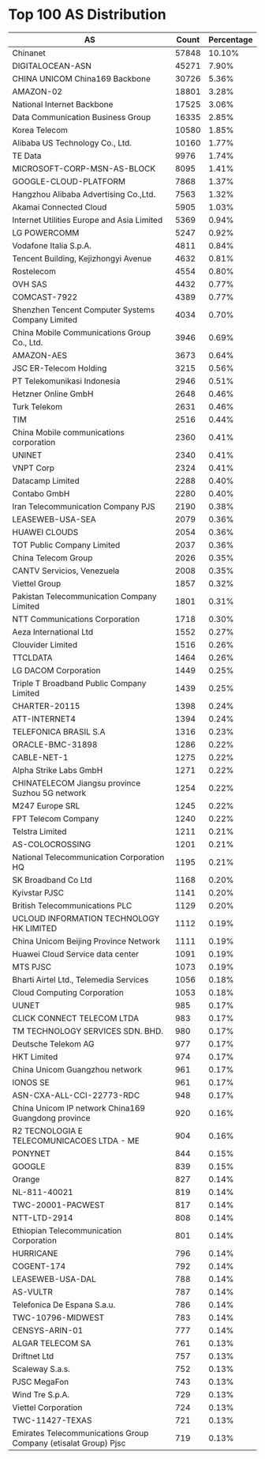 # Top 100 AS Distribution
| AS | Count | Percentage |
|----|----|----|
| Chinanet | 57848 | 10.10% |
| DIGITALOCEAN-ASN | 45271 | 7.90% |
| CHINA UNICOM China169 Backbone | 30726 | 5.36% |
| AMAZON-02 | 18801 | 3.28% |
| National Internet Backbone | 17525 | 3.06% |
| Data Communication Business Group | 16335 | 2.85% |
| Korea Telecom | 10580 | 1.85% |
| Alibaba US Technology Co., Ltd. | 10160 | 1.77% |
| TE Data | 9976 | 1.74% |
| MICROSOFT-CORP-MSN-AS-BLOCK | 8095 | 1.41% |
| GOOGLE-CLOUD-PLATFORM | 7868 | 1.37% |
| Hangzhou Alibaba Advertising Co.,Ltd. | 7563 | 1.32% |
| Akamai Connected Cloud | 5905 | 1.03% |
| Internet Utilities Europe and Asia Limited | 5369 | 0.94% |
| LG POWERCOMM | 5247 | 0.92% |
| Vodafone Italia S.p.A. | 4811 | 0.84% |
| Tencent Building, Kejizhongyi Avenue | 4632 | 0.81% |
| Rostelecom | 4554 | 0.80% |
| OVH SAS | 4432 | 0.77% |
| COMCAST-7922 | 4389 | 0.77% |
| Shenzhen Tencent Computer Systems Company Limited | 4034 | 0.70% |
| China Mobile Communications Group Co., Ltd. | 3946 | 0.69% |
| AMAZON-AES | 3673 | 0.64% |
| JSC ER-Telecom Holding | 3215 | 0.56% |
| PT Telekomunikasi Indonesia | 2946 | 0.51% |
| Hetzner Online GmbH | 2648 | 0.46% |
| Turk Telekom | 2631 | 0.46% |
| TIM | 2516 | 0.44% |
| China Mobile communications corporation | 2360 | 0.41% |
| UNINET | 2340 | 0.41% |
| VNPT Corp | 2324 | 0.41% |
| Datacamp Limited | 2288 | 0.40% |
| Contabo GmbH | 2280 | 0.40% |
| Iran Telecommunication Company PJS | 2190 | 0.38% |
| LEASEWEB-USA-SEA | 2079 | 0.36% |
| HUAWEI CLOUDS | 2054 | 0.36% |
| TOT Public Company Limited | 2037 | 0.36% |
| China Telecom Group | 2026 | 0.35% |
| CANTV Servicios, Venezuela | 2008 | 0.35% |
| Viettel Group | 1857 | 0.32% |
| Pakistan Telecommunication Company Limited | 1801 | 0.31% |
| NTT Communications Corporation | 1718 | 0.30% |
| Aeza International Ltd | 1552 | 0.27% |
| Clouvider Limited | 1516 | 0.26% |
| TTCLDATA | 1464 | 0.26% |
| LG DACOM Corporation | 1449 | 0.25% |
| Triple T Broadband Public Company Limited | 1439 | 0.25% |
| CHARTER-20115 | 1398 | 0.24% |
| ATT-INTERNET4 | 1394 | 0.24% |
| TELEFONICA BRASIL S.A | 1316 | 0.23% |
| ORACLE-BMC-31898 | 1286 | 0.22% |
| CABLE-NET-1 | 1275 | 0.22% |
| Alpha Strike Labs GmbH | 1271 | 0.22% |
| CHINATELECOM Jiangsu province Suzhou 5G network | 1254 | 0.22% |
| M247 Europe SRL | 1245 | 0.22% |
| FPT Telecom Company | 1240 | 0.22% |
| Telstra Limited | 1211 | 0.21% |
| AS-COLOCROSSING | 1201 | 0.21% |
| National Telecommunication Corporation HQ | 1195 | 0.21% |
| SK Broadband Co Ltd | 1168 | 0.20% |
| Kyivstar PJSC | 1141 | 0.20% |
| British Telecommunications PLC | 1129 | 0.20% |
| UCLOUD INFORMATION TECHNOLOGY HK LIMITED | 1112 | 0.19% |
| China Unicom Beijing Province Network | 1111 | 0.19% |
| Huawei Cloud Service data center | 1091 | 0.19% |
| MTS PJSC | 1073 | 0.19% |
| Bharti Airtel Ltd., Telemedia Services | 1056 | 0.18% |
| Cloud Computing Corporation | 1053 | 0.18% |
| UUNET | 985 | 0.17% |
| CLICK CONNECT TELECOM LTDA | 983 | 0.17% |
| TM TECHNOLOGY SERVICES SDN. BHD. | 980 | 0.17% |
| Deutsche Telekom AG | 977 | 0.17% |
| HKT Limited | 974 | 0.17% |
| China Unicom Guangzhou network | 961 | 0.17% |
| IONOS SE | 961 | 0.17% |
| ASN-CXA-ALL-CCI-22773-RDC | 948 | 0.17% |
| China Unicom IP network China169 Guangdong province | 920 | 0.16% |
| R2 TECNOLOGIA E TELECOMUNICACOES LTDA - ME | 904 | 0.16% |
| PONYNET | 844 | 0.15% |
| GOOGLE | 839 | 0.15% |
| Orange | 827 | 0.14% |
| NL-811-40021 | 819 | 0.14% |
| TWC-20001-PACWEST | 817 | 0.14% |
| NTT-LTD-2914 | 808 | 0.14% |
| Ethiopian Telecommunication Corporation | 801 | 0.14% |
| HURRICANE | 796 | 0.14% |
| COGENT-174 | 792 | 0.14% |
| LEASEWEB-USA-DAL | 788 | 0.14% |
| AS-VULTR | 787 | 0.14% |
| Telefonica De Espana S.a.u. | 786 | 0.14% |
| TWC-10796-MIDWEST | 783 | 0.14% |
| CENSYS-ARIN-01 | 777 | 0.14% |
| ALGAR TELECOM SA | 761 | 0.13% |
| Driftnet Ltd | 757 | 0.13% |
| Scaleway S.a.s. | 752 | 0.13% |
| PJSC MegaFon | 743 | 0.13% |
| Wind Tre S.p.A. | 729 | 0.13% |
| Viettel Corporation | 724 | 0.13% |
| TWC-11427-TEXAS | 721 | 0.13% |
| Emirates Telecommunications Group Company (etisalat Group) Pjsc | 719 | 0.13% |
